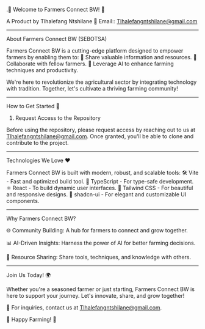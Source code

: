 .🌾 Welcome to Farmers Connect BW! 🌾

A Product by Tlhalefang Ntshilane
📧 Email:: Tlhalefangntshilane@gmail.com 


---

About Farmers Connect BW (SEBOTSA)

Farmers Connect BW is a cutting-edge platform designed to empower farmers by enabling them to:
🌟 Share valuable information and resources.
🤝 Collaborate with fellow farmers.
🤖 Leverage AI to enhance farming techniques and productivity.

We're here to revolutionize the agricultural sector by integrating technology with tradition. Together, let's cultivate a thriving farming community!


---

How to Get Started 🚀

1. Request Access to the Repository

Before using the repository, please request access by reaching out to us at Tlhalefangntshilane@gmail.com. Once granted, you'll be able to clone and contribute to the project.


---

Technologies We Love ❤️

Farmers Connect BW is built with modern, robust, and scalable tools:
🛠 Vite - Fast and optimized build tool.
🔷 TypeScript - For type-safe development.
⚛️ React - To build dynamic user interfaces.
🎨 Tailwind CSS - For beautiful and responsive designs.
🌟 shadcn-ui - For elegant and customizable UI components.


---

Why Farmers Connect BW?

🌐 Community Building: A hub for farmers to connect and grow together.

📊 AI-Driven Insights: Harness the power of AI for better farming decisions.

🌱 Resource Sharing: Share tools, techniques, and knowledge with others.



---

Join Us Today! 🌍

Whether you're a seasoned farmer or just starting, Farmers Connect BW is here to support your journey. Let's innovate, share, and grow together!

📧 For inquiries, contact us at Tlhalefangntshilane@gmail.com.

🌟 Happy Farming! 🌟

